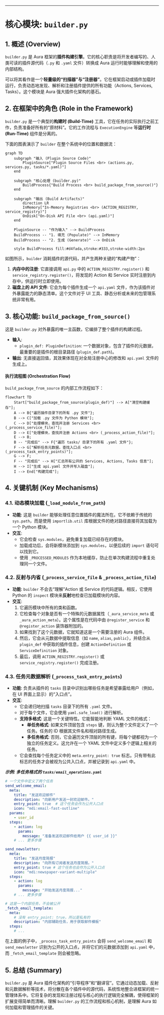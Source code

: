 
---

# **核心模块: `builder.py`**

## **1. 概述 (Overview)**

`builder.py` 是 Aura 框架的**插件构建引擎**。它的核心职责是将开发者编写的、人类可读的插件源代码（`.py` 和 `.yaml` 文件）转换成 Aura 运行时能够理解和使用的内部结构。

可以将其看作是一个**轻量级的“扫描器”与“注册器”**。它在框架启动或插件加载时运行，负责动态地发现、解析和注册插件提供的所有功能（Actions, Services, Tasks）。这个模块是 Aura 强大插件化架构的基石。

## **2. 在框架中的角色 (Role in the Framework)**

`builder.py` 是一个典型的**构建时 (Build-Time)** 工具，它在任务的实际执行之前工作，负责准备好所有的“原材料”。它的工作流程与 `ExecutionEngine` 等**运行时 (Run-Time)** 组件是分离的。

下面的图表演示了 `builder` 在整个系统中的位置和数据流：

```mermaid
graph TD
    subgraph "输入 (Plugin Source Code)"
        PluginSource["Plugin Source Files <br> (actions.py, services.py, tasks/*.yaml)"]
    end

    subgraph "核心处理 (builder.py)"
        BuildProcess{"Build Process <br> build_package_from_source()"}
    end

    subgraph "输出 (Build Artifacts)"
        direction LR
        InMemory["In-Memory Registries <br> (ACTION_REGISTRY, service_registry)"]
        OnDisk["On-Disk API File <br> (api.yaml)"]
    end

    PluginSource -- "作为输入" --> BuildProcess
    BuildProcess -- "1. 填充 (Populate)" --> InMemory
    BuildProcess -- "2. 生成 (Generate)" --> OnDisk
    
    style BuildProcess fill:#d4fada,stroke:#333,stroke-width:2px
```

如图所示，`builder` 消耗插件的源代码，并产生两种关键的“构建产物”：
1.  **内存中的注册**: 它直接调用 `api.py` 中的 `ACTION_REGISTRY.register()` 和 `service_registry.register()`，将发现的 Action 和 Service 实时注册到内存中，供运行时立即使用。
2.  **磁盘上的 API 文件**: 它会为每个插件生成一个 `api.yaml` 文件，作为该插件对外暴露能力的静态清单。这个文件对于 UI 工具、静态分析或未来的包管理系统非常有用。

## **3. 核心功能: `build_package_from_source()`**

这是 `builder.py` 对外暴露的唯一主函数，它编排了整个插件的构建过程。

*   **输入**:
    *   `plugin_def: PluginDefinition`: 一个数据对象，包含了插件的元数据，最重要的是插件的根目录路径 (`plugin_def.path`)。
*   **输出**: 无直接返回值，其效果体现在对全局注册中心的修改和 `api.yaml` 文件的生成上。

#### **执行流程图 (Orchestration Flow)**

`build_package_from_source` 的内部工作流程如下：

```mermaid
flowchart TD
    Start["build_package_from_source(plugin_def)"] --> A["清空构建缓存"];
    A --> B{"遍历插件目录下的所有 .py 文件"};
    B --> C["加载 .py 文件为 Python 模块"];
    C --> D["处理模块，查找并注册 Services <br> (_process_service_file)"];
    D --> E["处理模块，查找并注册 Actions <br> (_process_action_file)"];
    E --> B;
    B -- "完成后" --> F{"遍历 tasks/ 目录下的所有 .yaml 文件"};
    F --> G["解析任务元数据，查找入口点 <br> (_process_task_entry_points)"];
    G --> F;
    F -- "完成后" --> H["汇总所有公开的 Services, Actions, Tasks 信息"];
    H --> I["生成 api.yaml 文件并写入磁盘"];
    I --> End["构建完成"];
```

## **4. 关键机制 (Key Mechanisms)**

### **4.1. 动态模块加载 (`_load_module_from_path`)**

*   **功能**: 这是 `builder` 能够处理任意位置插件的魔法所在。它不依赖于传统的 `sys.path`，而是使用 `importlib.util` 库根据文件的绝对路径直接将其加载为一个 Python 模块。
*   **交互**:
    *   它会检查 `sys.modules`，避免重复加载已经存在的模块。
    *   加载成功后，会将新模块添加到 `sys.modules`，以便后续的 `import` 语句可以找到它。
    *   使用 `_PROCESSED_MODULES` 作为本地缓存，防止在单次构建流程中重复处理同一个文件。

### **4.2. 反射与内省 (`_process_service_file` & `_process_action_file`)**

*   **功能**: `builder` 不会去“理解”Action 或 Service 的代码逻辑。相反，它使用 Python 的 `inspect` 模块来**反射**地检查已加载模块的内容。
*   **交互**:
    1.  它遍历模块中所有的类和函数。
    2.  它检查每个对象是否有一个特殊的元数据属性（`_aura_service_meta` 或 `_aura_action_meta`）。这个属性是在代码中由 `@register_service` 和 `@register_action` 装饰器附加的。
    3.  如果找到了这个元数据，它就知道这是一个需要注册的 Aura 组件。
    4.  然后，它会从元数据中提取信息（如 `name`, `alias`, `public`），并结合从 `plugin_def` 中获取的插件信息，创建 `ActionDefinition` 或 `ServiceDefinition` 对象。
    5.  最后，调用 `ACTION_REGISTRY.register()` 或 `service_registry.register()` 完成注册。

### **4.3. 任务元数据解析 (`_process_task_entry_points`)**

*   **功能**: 负责从插件的 `tasks` 目录中识别出哪些任务是希望暴露给用户（例如，在 UI 界面上显示）的“入口点”。
*   **交互**:
    *   它会递归地扫描 `tasks` 目录下的所有 `.yaml` 文件。
    *   对于每个文件，它会使用 `yaml.safe_load()` 进行解析。
    *   **支持多格式**: 这是一个关键特性。它能智能地判断 YAML 文件的格式：
        *   **单任务格式**: 如果文件顶层包含 `steps` 键，则认为整个文件定义了一个任务。任务的 ID 根据其文件名和相对路径生成。
        *   **多任务格式**: 否则，它会遍历文件顶层的所有键，将每个键都视为一个独立的任务定义。这允许在一个 YAML 文件中定义多个逻辑上相关的任务。
    *   它会查找每个任务定义中的 `meta.entry_point: true` 标志。只有带有此标志的任务才会被视为公共入口点，并被记录到 `api.yaml` 中。

***示例: 多任务格式的 `tasks/email_operations.yaml`***
```yaml
# 一个文件中定义了两个任务
send_welcome_email:
  meta:
    title: "发送欢迎邮件"
    description: "向新用户发送一封欢迎邮件。"
    entry_point: true  # 这个任务会作为公开入口点
    icon: "mdi:email-fast-outline"
  params:
    - user_id
  steps:
    - action: log
      params:
        message: "准备发送欢迎邮件给用户 {{ user_id }}"
    # ... 更多步骤

send_newsletter:
  meta:
    title: "发送月度简报"
    description: "向所有订阅者发送月度简报。"
    entry_point: true # 这个任务也会作为公开入口点
    icon: "mdi:newspaper-variant-multiple"
  steps:
    - action: log
      params:
        message: "开始发送月度简报..."
    # ... 更多步骤

# 这是一个内部任务，不会被公开
_fetch_email_template:
  meta:
    # 没有 entry_point: true，所以是私有的
    description: "内部辅助任务，用于获取邮件模板"
  steps:
    # ...
```
在上面的例子中，`_process_task_entry_points` 会将 `send_welcome_email` 和 `send_newsletter` 识别为公开的入口点，并将它们的元数据添加到 `api.yaml` 中，而 `_fetch_email_template` 则会被忽略。

## **5. 总结 (Summary)**

`builder.py` 是 Aura 插件化架构的“引导程序”和“翻译官”。它通过动态加载、反射和元数据解析等技术，将分散在各个插件中的源代码，系统性地整合进框架的统一管理体系中。它将复杂的发现和注册过程与核心的执行逻辑完全解耦，使得框架的扩展变得简单而清晰。理解 `builder.py` 的工作流程和核心机制，是理解 Aura 如何加载和管理插件的关键。

